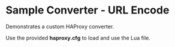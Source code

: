 # Sample Converter - URL Encode

Demonstrates a custom HAProxy converter.

Use the provided **haproxy.cfg** to load and use the Lua file.